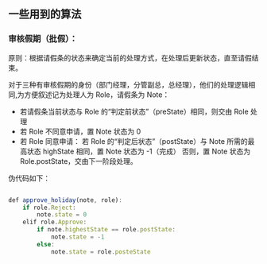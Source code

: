 ## 一些用到的算法

### 审核假期（批假）：

原则：根据请假条的状态来确定当前的处理方式，在处理后更新状态，直至请假结束。

对于三种有审核假期的身份（部门经理，分管副总，总经理），他们的处理逻辑相同,为方便叙述记为处理人为 Role，请假条为 Note：

* 若请假条当前状态与 Role 的“判定前状态”（preState）相同，则交由 Role 处理
* 若 Role 不同意申请，置 Note 状态为 0
* 若 Role 同意申请：
  若 Role 的“判定后状态”（postState）与 Note 所需的最高状态 highState 相同，置 Note 状态为 -1（完成）
  否则，置 Note 状态为 Role.postState，交由下一阶段处理。

伪代码如下：
``` javascript

def approve_holiday(note, role):
	if role.Reject:
		note.state = 0
	elif role.Approve:
		if note.highestState == role.postState:
			note.state = -1
		else:
			note.state = role.posteState
```


